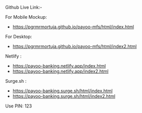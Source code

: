 Github Live Link:-

For Mobile Mockup:
- https://pgrmrmortuja.github.io/payoo-mfs/html/index.html
  
For Desktop:
- https://pgrmrmortuja.github.io/payoo-mfs/html/index2.html

Netlify :
 - https://payoo-banking.netlify.app/index.html
 - https://payoo-banking.netlify.app/index2.html

Surge.sh :
- https://payoo-banking.surge.sh/html/index.html
- https://payoo-banking.surge.sh/html/index2.html

Use PIN: 123
